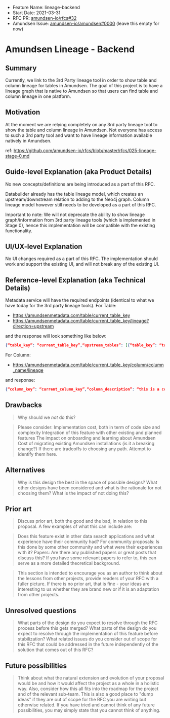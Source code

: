 - Feature Name: lineage-backend
- Start Date: 2021-03-31
- RFC PR: [amundsen-io/rfcs#32](https://github.com/amundsen-io/rfcs/pull/32)
- Amundsen Issue: [amundsen-io/amundsen#0000](https://github.com/amundsen-io/amundsen/issues/0000) (leave this empty for now)

# Amundsen Lineage - Backend

## Summary

Currently, we link to the 3rd Party lineage tool in order to show table and column lineage for tables in Amundsen. 
The goal of this project is to have a lineage graph that is native to Amundsen so that users can find table and column lineage in one platform.

## Motivation

At the moment we are relying completely on any 3rd party lineage tool to show the table and column lineage in Amundsen. 
Not everyone has access to such a 3rd party tool and want to have lineage information available natively in Amundsen.

ref: https://github.com/amundsen-io/rfcs/blob/master/rfcs/025-lineage-stage-0.md

## Guide-level Explanation (aka Product Details)

No new concepts/definitions are being introduced as a part of this RFC. 

Databuilder already has the table lineage model, which creates an upstream/downstream relation to adding to the Neo4j graph. 
Column lineage model however still needs to be developed as a part of this RFC.

Important to note: We will not deprecate the ability to show lineage graph/information from 3rd party lineage tools 
(which is implemented in Stage 0), hence this implementation will be compatible with the existing functionality. 



## UI/UX-level Explanation

No UI changes required as a part of this RFC. 
The implementation should work and support the existing UI, and will not break any of the existing UI. 

## Reference-level Explanation (aka Technical Details)

Metadata service will have the required endpoints (identical to what we have today for the 3rd party lineage tools).
For Table:
- https://amundsenmetadata.com/table/current_table_key
- https://amundsenmetadata.com/table/current_table_key/lineage?direction=upstream

and the response will look something like below:

```json
{“table_key”: “current_table_key”,“upstream_tables”: [{“table_key”: “table_key1”,“job_status”: “failed”,"last_updated_timestamp": 1604664969,“children_count”: 1,“parents_count”: 3,},],“downstream_tables”: [{“table_key”: “table_key2”,“job_status”: “running”,"last_updated_timestamp": 1602364761,“children_count”: 1,“parents_count”: 3,},],}
```

For Column:
- https://amundsenmetadata.com/table/current_table_key/column/column_name/lineage

and response:

```json
{“column_key”: “current_column_key”,“column_description”: “this is a column”,“column_query”: “SELECT * FROM current_table_name”"stats": [{"end_epoch": 1607126400,"stat_type": "column_usage","start_epoch": 1604534400,"stat_val": "1284"}],“upstream_columns”: [{“column_key”: “column_key1”,"last_updated_timestamp": 1604664969,“children_count”: 5,“parents_count”: 1,},],“downstream_columns”: [{“column_key”: “column_key2”,"last_updated_timestamp": 1602364761,“children_count”: 7,“parents_count”: 1,},],}
```


## Drawbacks

> Why should we _not_ do this?

> Please consider:
> Implementation cost, both in term of code size and complexity
> Integration of this feature with other existing and planned features
> The impact on onboarding and learning about Amundsen
> Cost of migrating existing Amundsen installations (is it a breaking change?)
> If there are tradeoffs to choosing any path. Attempt to identify them here.

## Alternatives

> Why is this design the best in the space of possible designs?
> What other designs have been considered and what is the rationale for not choosing them?
> What is the impact of not doing this?

## Prior art

> Discuss prior art, both the good and the bad, in relation to this proposal. A few examples of what this can include are:

> Does this feature exist in other data search applications and what experience have their community had?
> For community proposals: Is this done by some other community and what were their experiences with it?
> Papers: Are there any published papers or great posts that discuss this? If you have some relevant papers to refer to, this can serve as a more detailed theoretical background.

> This section is intended to encourage you as an author to think about the lessons from other projects, provide readers of your RFC with a fuller picture. If there is no prior art, that is fine - your ideas are interesting to us whether they are brand new or if it is an adaptation from other projects.

## Unresolved questions

> What parts of the design do you expect to resolve through the RFC process before this gets merged?
> What parts of the design do you expect to resolve through the implementation of this feature before stabilization?
> What related issues do you consider out of scope for this RFC that could be addressed in the future independently of the solution that comes out of this RFC?

## Future possibilities

> Think about what the natural extension and evolution of your proposal would be and how it would affect the project as a whole in a holistic way. Also, consider how this all fits into the roadmap for the project and of the relevant sub-team.
> This is also a good place to "dump ideas" if they are out of scope for the RFC you are writing but otherwise related.
> If you have tried and cannot think of any future possibilities, you may simply state that you cannot think of anything.
